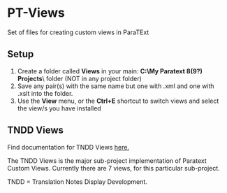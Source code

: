 

# PT-Views
Set of files for creating custom views in ParaTExt


## Setup

1. Create a folder called **Views** in your main: **C:\My Paratext 8(9?) Projects**\  folder (NOT in any project folder)
2. Save any pair(s) with the same name but one with .xml and one with .xslt into the folder.
3. Use the **View** menu, or the **Ctrl+E** shortcut to switch views and select the view/s you have installed

## TNDD Views

Find documentation for TNDD Views [here.](TNDD/info.md)

The TNDD Views is the major sub-project implementation of Paratext Custom Views. Currently there are 7 views, for this particular sub-project.

TNDD = Translation Notes Display Development.
